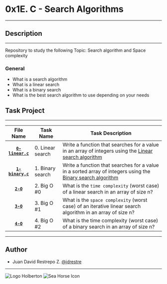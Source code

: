 # 0x1E. C - Search Algorithms

---

## Description

---
Repository to study the following Topic: Search algorithm and Space complexity

### General

- What is a search algorithm
- What is a linear search
- What is a binary search
- What is the best search algorithm to use depending on your needs

## Task Project

---
File Name|Task Name|Task Description
:---:|---|---
[**`0-linear.c`**](https://github.com/jdrestre/holbertonschool-low_level_programming/blob/master/0x1E-search_algorithms/0-linear.c)|0. Linear search|Write a function that searches for a value in an array of integers using the [Linear search algorithm](https://en.wikipedia.org/wiki/Linear_search)
[**`1-binary.c`**](https://github.com/jdrestre/holbertonschool-low_level_programming/blob/master/0x1E-search_algorithms/1-binary.c)|1. Binary search|Write a function that searches for a value in a sorted array of integers using the [Binary search algorithm](https://en.wikipedia.org/wiki/Binary_search_algorithm)
[**`2-O`**](https://github.com/jdrestre/holbertonschool-low_level_programming/blob/master/0x1E-search_algorithms/2-O)|2. Big O #0|What is the `time complexity` (worst case) of a linear search in an array of size n?
[**`3-O`**](https://github.com/jdrestre/holbertonschool-low_level_programming/blob/master/0x1E-search_algorithms/3-O)|3. Big O #1|What is the `space complexity` (worst case) of an iterative linear search algorithm in an array of size n?
[**`4-O`**](https://github.com/jdrestre/holbertonschool-low_level_programming/blob/master/0x1E-search_algorithms/4-O)|4. Big O #2|What is the time complexity (worst case) of a binary search in an array of size n?

---

## Author

- Juan David Restrepo Z. [@jdrestre](https://twitter.com/jdrestre)

---
![Logo Holberton](https://www.holbertonschool.com/holberton-logo.png) ![Sea Horse Icon](https://intranet.hbtn.io/assets/holberton-logo-coral-27055cb2f875eb10bf3b3942e52a24581bc0667695bdc856d4f08b469b678000.png)
